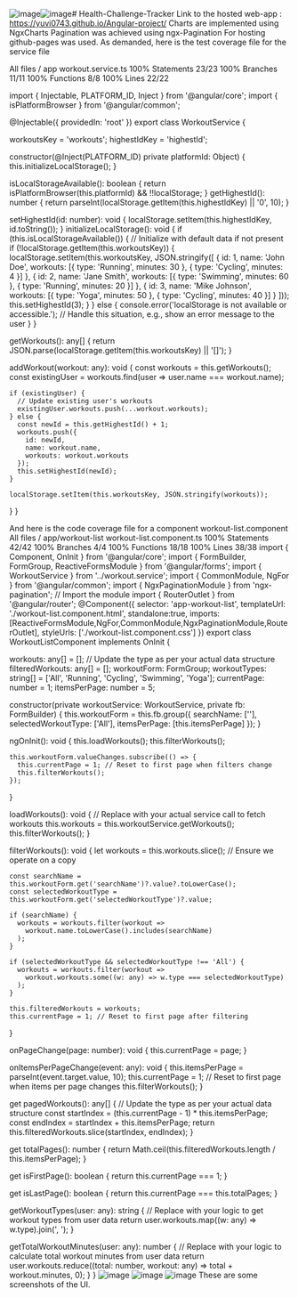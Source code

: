 ![image](https://github.com/user-attachments/assets/57cb60a0-5432-428f-b436-3c2c5ae4408c)![image](https://github.com/user-attachments/assets/8101416b-7a7e-472f-a669-5787ad58cee0)# Health-Challenge-Tracker
Link to the hosted web-app :
https://yuvi0743.github.io/Angular-project/
Charts are implemented using NgxCharts
Pagination was achieved using ngx-Pagination
For hosting github-pages was used.
As demanded, here is the test coverage file for the service file

All files / app workout.service.ts
100% Statements 23/23 100% Branches 11/11 100% Functions 8/8 100% Lines 22/22

import { Injectable, PLATFORM_ID, Inject } from '@angular/core';
import { isPlatformBrowser } from '@angular/common';
 
@Injectable({
  providedIn: 'root'
})
export class WorkoutService {
  
  workoutsKey = 'workouts';
  highestIdKey = 'highestId';
 
  constructor(@Inject(PLATFORM_ID) private platformId: Object) {
    this.initializeLocalStorage();
  }
 
  isLocalStorageAvailable(): boolean {
    return isPlatformBrowser(this.platformId) && !!localStorage;
  }
  getHighestId(): number {
    return parseInt(localStorage.getItem(this.highestIdKey) || '0', 10);
  }
 
  setHighestId(id: number): void {
    localStorage.setItem(this.highestIdKey, id.toString());
  }
  initializeLocalStorage(): void {
    if (this.isLocalStorageAvailable()) {
      // Initialize with default data if not present
      if (!localStorage.getItem(this.workoutsKey)) {
        localStorage.setItem(this.workoutsKey, JSON.stringify([
          { id: 1, name: 'John Doe', workouts: [{ type: 'Running', minutes: 30 }, { type: 'Cycling', minutes: 4 }] },
          { id: 2, name: 'Jane Smith', workouts: [{ type: 'Swimming', minutes: 60 }, { type: 'Running', minutes: 20 }] },
          { id: 3, name: 'Mike Johnson', workouts: [{ type: 'Yoga', minutes: 50 }, { type: 'Cycling', minutes: 40 }] }
        ]));
        this.setHighestId(3);
      }
    } else {
      console.error('localStorage is not available or accessible.');
      // Handle this situation, e.g., show an error message to the user
    }
  }
 
  getWorkouts(): any[] {
    return JSON.parse(localStorage.getItem(this.workoutsKey) || '[]');
  }
 
  addWorkout(workout: any): void {
    const workouts = this.getWorkouts();
    const existingUser = workouts.find(user => user.name === workout.name);
 
    if (existingUser) {
      // Update existing user's workouts
      existingUser.workouts.push(...workout.workouts);
    } else {
      const newId = this.getHighestId() + 1;
      workouts.push({
        id: newId, 
        name: workout.name,
        workouts: workout.workouts
      });
      this.setHighestId(newId);
    }
    
    localStorage.setItem(this.workoutsKey, JSON.stringify(workouts));
  }
}

And here is the code coverage file for a component workout-list.component
All files / app/workout-list workout-list.component.ts
100% Statements 42/42 100% Branches 4/4 100% Functions 18/18 100% Lines 38/38
import { Component, OnInit } from '@angular/core';
import { FormBuilder, FormGroup, ReactiveFormsModule } from '@angular/forms';
import { WorkoutService } from '../workout.service';
import { CommonModule, NgFor } from '@angular/common';
import { NgxPaginationModule } from 'ngx-pagination'; // Import the module
import { RouterOutlet } from '@angular/router';
@Component({
  selector: 'app-workout-list',
  templateUrl: './workout-list.component.html',
  standalone:true,
  imports:[ReactiveFormsModule,NgFor,CommonModule,NgxPaginationModule,RouterOutlet],
  styleUrls: ['./workout-list.component.css']
})
export class WorkoutListComponent implements OnInit {
 
  workouts: any[] = []; // Update the type as per your actual data structure
  filteredWorkouts: any[] = [];
  workoutForm: FormGroup;
  workoutTypes: string[] = ['All', 'Running', 'Cycling', 'Swimming', 'Yoga'];
  currentPage: number = 1;
  itemsPerPage: number = 5;
 
  constructor(private workoutService: WorkoutService, private fb: FormBuilder) {
    this.workoutForm = this.fb.group({
      searchName: [''],
      selectedWorkoutType: ['All'],
      itemsPerPage: [this.itemsPerPage]
    });
  }
 
  ngOnInit(): void {
    this.loadWorkouts();
    this.filterWorkouts();
 
    this.workoutForm.valueChanges.subscribe(() => {
      this.currentPage = 1; // Reset to first page when filters change
      this.filterWorkouts();
    });
  }
 
  loadWorkouts(): void {
    // Replace with your actual service call to fetch workouts
    this.workouts = this.workoutService.getWorkouts(); 
    this.filterWorkouts();
  }
 
  filterWorkouts(): void {
    let workouts = this.workouts.slice(); // Ensure we operate on a copy
 
    const searchName = this.workoutForm.get('searchName')?.value?.toLowerCase();
    const selectedWorkoutType = this.workoutForm.get('selectedWorkoutType')?.value;
 
    if (searchName) {
      workouts = workouts.filter(workout =>
        workout.name.toLowerCase().includes(searchName)
      );
    }
 
    if (selectedWorkoutType && selectedWorkoutType !== 'All') {
      workouts = workouts.filter(workout =>
        workout.workouts.some((w: any) => w.type === selectedWorkoutType)
      );
    }
 
    this.filteredWorkouts = workouts;
    this.currentPage = 1; // Reset to first page after filtering
  }
 
  onPageChange(page: number): void {
    this.currentPage = page;
  }
 
  onItemsPerPageChange(event: any): void {
    this.itemsPerPage = parseInt(event.target.value, 10);
    this.currentPage = 1; // Reset to first page when items per page changes
    this.filterWorkouts();
  }
 
  get pagedWorkouts(): any[] { // Update the type as per your actual data structure
    const startIndex = (this.currentPage - 1) * this.itemsPerPage;
    const endIndex = startIndex + this.itemsPerPage;
    return this.filteredWorkouts.slice(startIndex, endIndex);
  }
 
  get totalPages(): number {
    return Math.ceil(this.filteredWorkouts.length / this.itemsPerPage);
  }
 
  get isFirstPage(): boolean {
    return this.currentPage === 1;
  }
 
  get isLastPage(): boolean {
    return this.currentPage === this.totalPages;
  }
 
  getWorkoutTypes(user: any): string {
    // Replace with your logic to get workout types from user data
    return user.workouts.map((w: any) => w.type).join(', ');
  }
 
  getTotalWorkoutMinutes(user: any): number {
    // Replace with your logic to calculate total workout minutes from user data
    return user.workouts.reduce((total: number, workout: any) => total + workout.minutes, 0);
  }
}
![image](https://github.com/user-attachments/assets/07367108-1485-45e4-b855-06df3d6551a1)
![image](https://github.com/user-attachments/assets/aaafca0e-91ec-4e55-b6cb-afca818cb02b)
![image](https://github.com/user-attachments/assets/3acb1f69-3883-4d77-be21-6f9e66cd5288)
These are some screenshots of the UI.
